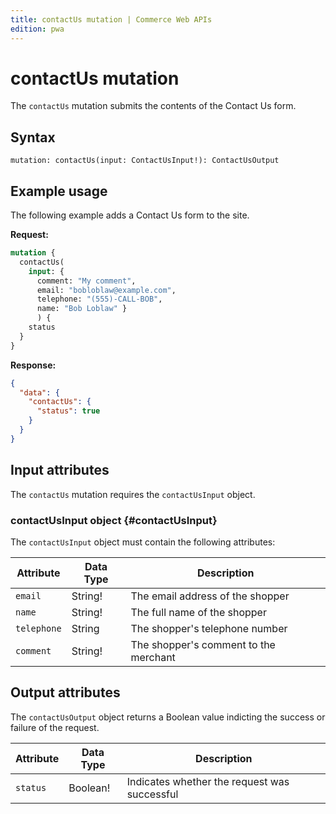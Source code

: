 ```yaml
---
title: contactUs mutation | Commerce Web APIs
edition: pwa
---
```


# contactUs mutation

The `contactUs` mutation submits the contents of the Contact Us form.

## Syntax

 `mutation: contactUs(input: ContactUsInput!): ContactUsOutput`

## Example usage

The following example adds a Contact Us form to the site.

**Request:**

```graphql
mutation {
  contactUs(
    input: {
      comment: "My comment",
      email: "bobloblaw@example.com",
      telephone: "(555)-CALL-BOB",
      name: "Bob Loblaw" }
      ) {
    status
  }
}
```

**Response:**

```json
{
  "data": {
    "contactUs": {
      "status": true
    }
  }
}
```

## Input attributes

The `contactUs` mutation requires the  `contactUsInput` object.

### contactUsInput object {#contactUsInput}

The `contactUsInput` object must contain the following attributes:

Attribute | Data Type | Description
--- | --- | ---
`email` | String! | The email address of the shopper
`name` | String! | The full name of the shopper
`telephone` | String | The shopper's telephone number
`comment` | String! | The shopper's comment to the merchant

## Output attributes

The `contactUsOutput` object returns a Boolean value indicting the success or failure of the request.

Attribute |  Data Type | Description
--- | --- | ---
`status` | Boolean! | Indicates whether the request was successful
